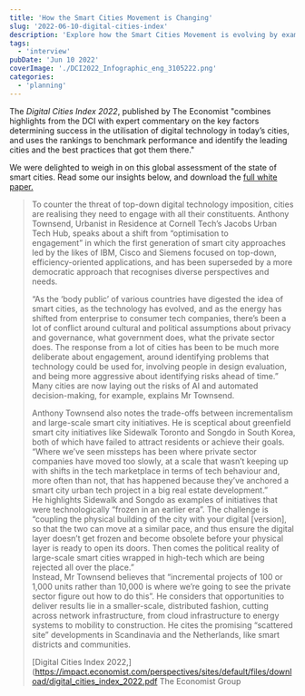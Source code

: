 ```yaml
---
title: 'How the Smart Cities Movement is Changing'
slug: '2022-06-10-digital-cities-index'
description: 'Explore how the Smart Cities Movement is evolving by examining insights from the _Digital Cities Index 2022_. This blog post delves into the key factors driving the successful integration of digital technology in urban environments, highlighting top-performing cities and best practices. Discover expert opinions on the importance of community engagement in shaping smart city initiatives, and gain access to the full white paper for a comprehensive understanding.'
tags:
  - 'interview'
pubDate: 'Jun 10 2022'
coverImage: './DCI2022_Infographic_eng_3105222.png'
categories:
  - 'planning'
---
```


The _Digital Cities Index_ _2022_, published by The Economist "combines highlights from the DCI with expert commentary on the key factors determining success in the utilisation of digital technology in today’s cities, and uses the rankings to benchmark performance and identify the leading cities and the best practices that got them there."

We were delighted to weigh in on this global assessment of the state of smart cities. Read some our insights below, and download the [full white paper.](https://impact.economist.com/perspectives/sites/default/files/download/digital_cities_index_2022.pdf)

> To counter the threat of top-down digital technology imposition, cities are realising they need to engage with all their constituents. Anthony Townsend, Urbanist in Residence at Cornell Tech’s Jacobs Urban Tech Hub, speaks about a shift from “optimisation to  
> engagement” in which the first generation of smart city approaches led by the likes of IBM, Cisco and Siemens focused on top-down, efficiency-oriented applications, and has been superseded by a more democratic approach that recognises diverse perspectives and needs.  
>   
> “As the ‘body public’ of various countries have digested the idea of smart cities, as the technology has evolved, and as the energy has shifted from enterprise to consumer tech companies, there’s been a lot of conflict around cultural and political assumptions about privacy and governance, what government does, what the private sector does. The response from a lot of cities has been to be much more deliberate about engagement, around identifying problems that technology could be used for, involving people in design evaluation, and being more aggressive about identifying risks ahead of time.” Many cities are now laying out the risks of AI and automated decision-making, for example, explains Mr Townsend.  
>   
> Anthony Townsend also notes the trade-offs between incrementalism and large-scale smart city initiatives. He is sceptical about greenfield smart city initiatives like Sidewalk Toronto and Songdo in South Korea, both of which have failed to attract residents or achieve their goals. “Where we’ve seen missteps has been where private sector companies have moved too slowly, at a scale that wasn’t keeping up with shifts in the tech marketplace in terms of tech behaviour and, more often than not, that has happened because they’ve anchored a smart city urban tech project in a big real estate development.”  
> He highlights Sidewalk and Songdo as examples of initiatives that were technologically “frozen in an earlier era”. The challenge is “coupling the physical building of the city with your digital \[version\], so that the two can move at a similar pace, and thus ensure the digital layer doesn’t get frozen and become obsolete before your physical layer is ready to open its doors. Then comes the political reality of large-scale smart cities wrapped in high-tech which are being rejected all over the place.”  
> Instead, Mr Townsend believes that “incremental projects of 100 or 1,000 units rather than 10,000 is where we’re going to see the private sector figure out how to do this”. He considers that opportunities to deliver results lie in a smaller-scale, distributed fashion, cutting across network infrastructure, from cloud infrastructure to energy systems to mobility to construction. He cites the promising “scattered site” developments in Scandinavia and the Netherlands, like smart districts and communities.
> 
> [Digital Cities Index 2022,](https://impact.economist.com/perspectives/sites/default/files/download/digital_cities_index_2022.pdf The Economist Group

